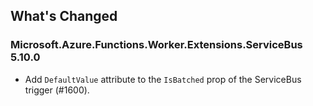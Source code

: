 ## What's Changed

<!-- Please add your release notes in the following format:
- My change description (#PR/#issue)
-->

### Microsoft.Azure.Functions.Worker.Extensions.ServiceBus 5.10.0

- Add `DefaultValue` attribute to the `IsBatched` prop of the ServiceBus trigger (#1600).
